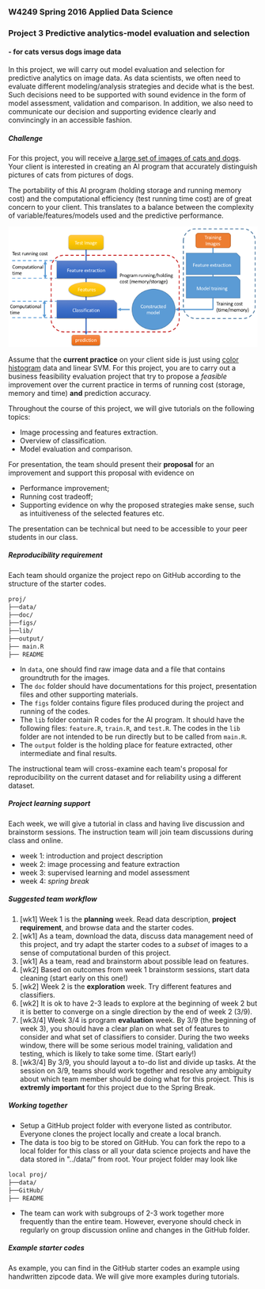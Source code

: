 ### W4249 Spring 2016 Applied Data Science
### Project 3 Predictive analytics-model evaluation and selection

#### - for cats versus dogs image data

In this project, we will carry out model evaluation and selection for predictive analytics on image data. As data scientists, we often need to evaluate different modeling/analysis strategies and decide what is the best. Such decisions need to be supported with sound evidence in the form of model assessment, validation and comparison. In addition, we also need to communicate our decision and supporting evidence clearly and convincingly in an accessible fashion.

##### Challenge
For this project, you will receive [a large set of images of cats and dogs](http://www.robots.ox.ac.uk/~vgg/data/pets/). Your client is interested in creating an AI program that accurately distinguish pictures of cats from pictures of dogs. 

The portability of this AI program (holding storage and running memory cost) and the computational efficiency (test running time cost) are of great concern to your client. This translates to a balance between the complexity of variable/features/models used and the predictive performance. 

![image](predictiveprogram.png)

Assume that the **current practice** on your client side is just using [color histogram](https://en.wikipedia.org/wiki/Color_histogram) data and linear SVM. For this project, you are to carry out a business feasibility evaluation project that try to propose a *feasible* improvement over the current practice in terms of running cost (storage, memory and time) **and** prediction accuracy. 

Throughout the course of this project, we will give tutorials on the following topics:

- Image processing and features extraction.
- Overview of classification.
- Model evaluation and comparison.

For presentation, the team should present their **proposal** for an improvement and support this proposal with evidence on 

- Performance improvement;
- Running cost tradeoff;
- Supporting evidence on why the proposed strategies make sense, such as intuitiveness of the selected features etc.

The presentation can be technical but need to be accessible to your peer students in our class. 

##### Reproducibility requirement

Each team should organize the project repo on GitHub according to the structure of the starter codes. 

```
proj/
├──data/
├──doc/
├──figs/
├──lib/
├──output/
├── main.R
├── README
```
- In `data`, one should find raw image data and a file that contains groundtruth for the images. 
- The `doc` folder should have documentations for this project, presentation files and other supporting materials. 
- The `figs` folder contains figure files produced during the project and running of the codes. 
- The `lib` folder contain R codes for the AI program. It should have the following files: `feature.R`, `train.R`, and `test.R`. The codes in the `lib` folder are not intended to be run directly but to be called from `main.R`. 
- The `output` folder is the holding place for feature extracted, other intermediate and final results.

The instructional team will cross-examine each team's proposal for reproducibility on the current dataset and for reliability using a different dataset.

##### Project learning support 

Each week, we will give a tutorial in class and having live discussion and brainstorm sessions. The instruction team will join team discussions during class and online. 

- week 1: introduction and project description
- week 2: image processing and feature extraction
- week 3: supervised learning and model assessment
- week 4: *spring break*

##### Suggested team workflow
1. [wk1] Week 1 is the **planning** week. Read data description, **project requirement**, and browse data and the starter codes. 
2. [wk1] As a team, download the data, discuss data management need of this project, and try adapt the starter codes to a *subset* of images to a sense of computational burden of this project. 
3. [wk1] As a team, read and brainstorm about possible lead on features. 
4. [wk2] Based on outcomes from week 1 brainstorm sessions, start data cleaning (start early on this one!)
5. [wk2] Week 2 is the **exploration** week. Try different features and classifiers.
6. [wk2] It is ok to have 2-3 leads to explore at the beginning of week 2 but it is better to converge on a single direction by the end of week 2 (3/9). 
7. [wk3/4] Week 3/4 is program **evaluation** week. By 3/9 (the beginning of week 3), you should have a clear plan on what set of features to consider and what set of classifiers to consider. During the two weeks window, there will be some serious model training, validation and testing, which is likely to take some time. (Start early!)
8. [wk3/4] By 3/9, you should layout a to-do list and divide up tasks. At the session on 3/9, teams should work together and resolve any ambiguity about which team member should be doing what for this project. This is **extremly important** for this project due to the Spring Break. 

##### Working together
- Setup a GitHub project folder with everyone listed as contributor. Everyone clones the project locally and create a local branch. 
- The data is too big to be stored on GitHub. You can fork the repo to a local folder for this class or all your data science projects and have the data stored in "../data/" from root. Your project folder may look like

```
local proj/
├──data/
├──GitHub/
├── README
```
- The team can work with subgroups of 2-3 work together more frequently than the entire team. However, everyone should check in regularly on group discussion online and changes in the GitHub folder.  

##### Example starter codes

As example, you can find in the GitHub starter codes an example using handwritten zipcode data. We will give more examples during tutorials. 

